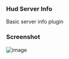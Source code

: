 ### Hud Server Info
Basic server info plugin
### Screenshot

![image](https://github.com/byoreo/hud-server-info/assets/96012695/e043ed1b-c387-4a39-b4cd-25200321c451)
